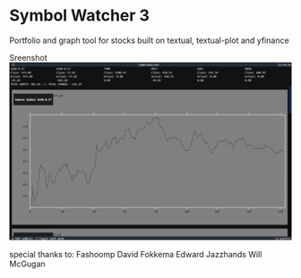 # Symbol Watcher 3
Portfolio and graph tool for stocks built on textual, textual-plot and yfinance

Sreenshot
![alt text](https://github.com/Vetulus-De-Suecicus/Symbol-Watcher-3/blob/main/Images/Screenshot%202025-05-26%20114454.png)

special thanks to:
Fashoomp
David Fokkema
Edward Jazzhands
Will McGugan
